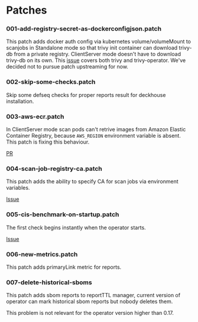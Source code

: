 # Patches

### 001-add-registry-secret-as-dockerconfigjson.patch

This patch adds docker auth config via kubernetes volume/volumeMount to scanjobs in Standalone mode so that trivy init container can download trivy-db from a private registry. ClientServer mode doesn't have to download trivy-db on its own.
This [issue](https://github.com/aquasecurity/trivy-operator/issues/695) covers both trivy and trivy-operator. We've decided not to pursue patch upstreaming for now.

### 002-skip-some-checks.patch

Skip some defseq checks for proper reports result for deckhouse installation.


### 003-aws-ecr.patch

In ClientServer mode scan pods can't retrive images from Amazon Elastic Container Registry, because `AWS_REGION` environment variable is absent.
This patch is fixing this behaviour.

[PR](https://github.com/aquasecurity/trivy-operator/pull/1613)


### 004-scan-job-registry-ca.patch

This patch adds the ability to specify CA for scan jobs via environment variables.

[Issue](https://github.com/deckhouse/deckhouse/issues/4950)


### 005-cis-benchmark-on-startup.patch

The first check begins instantly when the operator starts.

[Issue](https://github.com/deckhouse/deckhouse/issues/5174)

### 006-new-metrics.patch

This patch adds primaryLink metric for reports.

### 007-delete-historical-sboms

This patch adds sbom reports to reportTTL manager, current version of operator can mark historical sbom reports but nobody deletes them.

This problem is not relevant for the operator version higher than 0.17.
